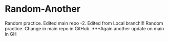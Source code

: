 # Random-Another
Random practice. Edited main repo -2.
Edited from Local branch!!!
Random practice. Change in main repo in GitHub.
***Again another update on main in GH
